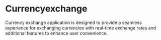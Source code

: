 # Currencyexchange
Currency exchange application is designed to provide a seamless experience for exchanging currencies with real-time exchange rates and additional features to enhance user convenience.
